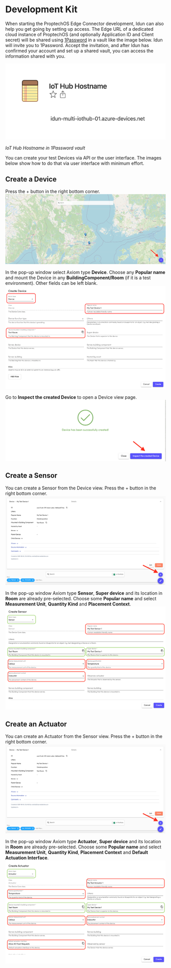 # Development Kit
When starting the ProptechOS Edge Connector development, Idun can also help you get going by setting up access. The Edge URL of a dedicated cloud instance of ProptechOS (and optionally Application ID and Client secret) will be shared using [1Password](https://1password.com/) in a vault like the image below. Idun will invite you to 1Password. Accept the invitation, and after Idun has confirmed your account and set up a shared vault, you can access the information shared with you.

![IoT Hub Hostname](../images/IoT_Hub_Hostname.png)

*IoT Hub Hostname in 1Password vault*

You can create your test Devices via API or the user interface. The images below show how to do that via user interface with minimum effort.

## Create a Device

Press the + button in the right bottom corner.
![Create a Device from Map View](../images/Create_a_Device_from_Map_view.png)

In the pop-up window select Axiom type **Device**. Choose any **Popular name** and mount the Device in any **BuildingComponent/Room** (if it is a test environment). Other fields can be left blank.
![Create a Device](../images/Create_a_Device1.png)

Go to **Inspect the created Device** to open a Device view page.
![Inspect the created Device](../images/Inspect_the_created_Device.png)

## Create a Sensor
You can create a Sensor from the Device view. Press the + button in the right bottom corner.
![Create a Sensor from Device View](../images/Create_a_Sensor_from_Device_view.png)

In the pop-up window Axiom type **Sensor**, **Super device** and its location in **Room** are already pre-selected.
Choose some **Popular name** and select **Measurement Unit**, **Quantity Kind** and **Placement Context**.
![Create a Sensor](../images/Create_a_Sensor.png)

## Create an Actuator
You can create an Actuator from the Sensor view. Press the + button in the right bottom corner.
![Create a Sensor from Device View](../images/Create_a_Sensor_from_Device_view.png)

In the pop-up window Axiom type **Actuator**, **Super device** and its location in **Room** are already pre-selected.
Choose some **Popular name** and select **Measurement Unit**, **Quantity Kind**, **Placement Context** and **Default Actuation Interface**.
![Create an Actuator](../images/Create_an_Actuator.png)

